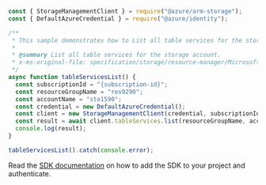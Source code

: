 ```javascript
const { StorageManagementClient } = require("@azure/arm-storage");
const { DefaultAzureCredential } = require("@azure/identity");

/**
 * This sample demonstrates how to List all table services for the storage account.
 *
 * @summary List all table services for the storage account.
 * x-ms-original-file: specification/storage/resource-manager/Microsoft.Storage/stable/2021-09-01/examples/TableServicesList.json
 */
async function tableServicesList() {
  const subscriptionId = "{subscription-id}";
  const resourceGroupName = "res9290";
  const accountName = "sto1590";
  const credential = new DefaultAzureCredential();
  const client = new StorageManagementClient(credential, subscriptionId);
  const result = await client.tableServices.list(resourceGroupName, accountName);
  console.log(result);
}

tableServicesList().catch(console.error);
```

Read the [SDK documentation](https://github.com/Azure/azure-sdk-for-js/blob/%40azure%2Farm-storage_17.2.0/sdk/storage/arm-storage/README.md) on how to add the SDK to your project and authenticate.
